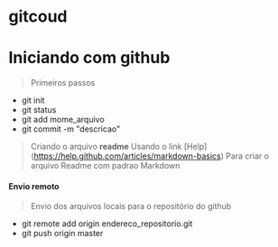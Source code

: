 gitcoud
=======
# Iniciando com github

> Primeiros passos

* git init
* git status
* git add mome_arquivo
* git commit -m "descricao"

> Criando o arquivo **readme**
Usando o link [Help] (https://help.github.com/articles/markdown-basics)
Para criar o arquivo Readme com padrao Markdown

#### Envio remoto
> Envio dos arquivos locais para o repositório do github

* git remote add origin endereco_repositorio.git
* git push origin master


